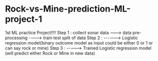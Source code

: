 # Rock-vs-Mine-prediction-ML-project-1
1st ML practice Project!!!!
Step 1 : collect sonar data ---> data pre-processing ----> train test split of data 
Step 2 : ------> Logistic regression model(binary outcome model as input could be either 0 or 1 or can say rock or mine)
Step 3 : -----> Trained Logistic regression model (will predict either Rock or Mine in new data) 
